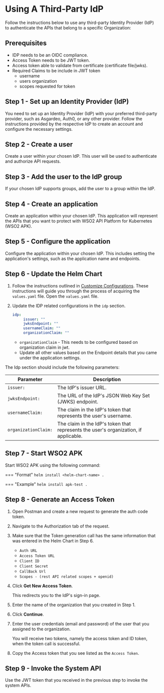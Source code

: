 # Using A Third-Party IdP

Follow the instructions below to use any third-party Identity Provider (IdP) to authenticate the APIs that belong to a specific Organization:

## Prerequisites
- IDP needs to be an OIDC compliance.
- Access Token needs to be JWT token.
- Access token able to validate from certificate (certificate file/jwks).
- Required Claims to be include in JWT token
     - username
     - users organization
     - scopes requested for token

## Step 1 - Set up an Identity Provider (IdP)

You need to set up an Identity Provider (IdP) with your preferred third-party provider, such as Asgardeo, Auth0, or any other provider. 
Follow the instructions provided by the respective IdP to create an account and configure the necessary settings.

## Step 2 - Create a user

Create a user within your chosen IdP. This user will be used to authenticate and authorize API requests.

## Step 3 - Add the user to the IdP group

If your chosen IdP supports groups, add the user to a group within the IdP.

## Step 4 - Create an application

Create an application within your chosen IdP. This application will represent the APIs that you want to protect with WSO2 API Platform for Kubernetes (WSO2 APK).

## Step 5 - Configure the application

Configure the application within your chosen IdP.
This includes setting the application's settings, such as the application name and endpoints.

## Step 6 - Update the Helm Chart

1. Follow the instructions outlined in [Customize Configurations](../../Customize-Configurations.md). These instructions will guide you through the process of acquiring the `values.yaml` file. Open the `values.yaml` file.
2. Update the IDP related configurations in the `idp` section.

     ```yaml
     idp:
          issuer: ""
          jwksEndpoint: ""      
          usernameClaim: ""
          organizationClaim: ""

     ```

      - `organizationClaim` - This needs to be configured based on organization claim in jwt.
      - Update all other values based on the Endpoint details that you came under the application settings.

The Idp section should include the following parameters:

| **Parameter** | **Description** |
|---------------|-----------------|
| `issuer:` | The IdP's issuer URL. |
| `jwksEndpoint:` |  The URL of the IdP's JSON Web Key Set (JWKS) endpoint.  |
| `usernameClaim:` |  The claim in the IdP's token that represents the user's username.  |
| `organizationClaim:` |  The claim in the IdP's token that represents the user's organization, if applicable.  |

## Step 7 - Start WSO2 APK

Start WSO2 APK using the following command:

=== "Format"
	```
	helm install <helm-chart-name> .
	```

=== "Example"
	```
	helm install apk-test .
	```

## Step 8 - Generate an Access Token

1. Open Postman and create a new request to generate the auth code token.
2. Navigate to the Authorization tab of the request.
3. Make sure that the Token generation call has the same information that was entered in the Helm Chart in Step 6.
     
     - `Auth URL`
     - `Access Token URL`
     - `Client ID`
     - `Client Secret`
     - `CallBack Url`
     - `Scopes - (rest API related scopes + openid)`

4. Click **Get New Access Token**.
     
      This redirects you to the IdP's sign-in page.

5. Enter the name of the organization that you created in Step 1.
6. Click **Continue**.
7. Enter the user credentials (email and password) of the user that you assigned to the organization.
     
     You will receive two tokens, namely the access token and ID token, when the token call is successful.

8.  Copy the Access token that you see listed as the `Access Token`.


## Step 9 - Invoke the System API

Use the JWT token that you received in the previous step to invoke the system APIs.
